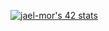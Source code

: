 [![jael-mor's 42 stats](https://badge42.vercel.app/api/v2/cl964p5es00260gjq3c8g9626/stats?cursusId=21&coalitionId=76)](https://github.com/JaeSeoKim/badge42)
